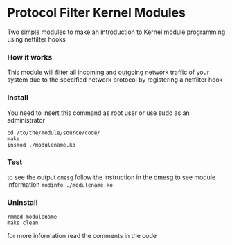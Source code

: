 # Protocol Filter Kernel Modules

Two simple modules to make an introduction to Kernel module programming using netfilter hooks


### How it works
This module will filter all incoming and outgoing network traffic of your system due to the specified network protocol by registering a netfilter hook


### Install
You need to insert this command as root user or use sudo as an administrator
```
cd /to/the/module/source/code/
make
insmod ./modulename.ko
```

### Test
to see the output `dmesg`
follow the instruction in the dmesg
to see module information `modinfo ./modulename.ko`


### Uninstall
```
rmmod modulename
make clean
```

for more information read the comments in the code
